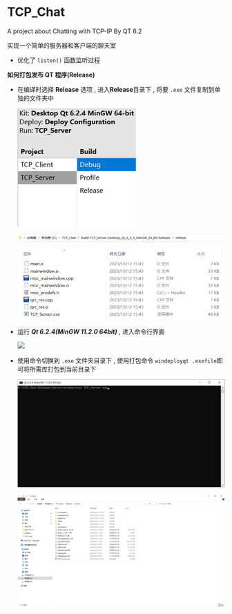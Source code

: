 # TCP_Chat
A  project about Chatting with TCP-IP By QT 6.2 

实现一个简单的服务器和客户端的聊天室

- 优化了 `listen()` 函数监听过程



**如何打包发布 QT 程序(Release)**

- 在编译时选择 **Release** 选项 , 进入**Release**目录下 , 将要 `.exe` 文件复制到单独的文件夹中

  ![Release](./src/Release.png)

  ![](./src/ReleasePath.png)

  ![](./src/exePath.png)

- 运行 ***Qt 6.2.4(MinGW 11.2.0 64bit)*** , 进入命令行界面

  ![](D:\TCP_Chat\src\MinGW_CMD.png)

- 使用命令切换到 `.exe` 文件夹目录下 , 使用打包命令 `windeployqt .exefile`即可将所需库打包到当前目录下

  ![](./src/command.png)

  ![](./src/finish.png)
